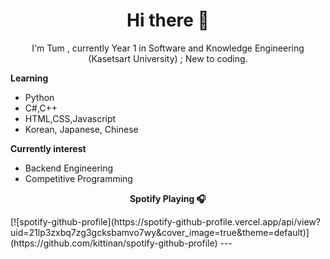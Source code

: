 <h1 align="center">Hi there 👋</h1>


<!--
**TopsonArcana/TopsonArcana** is a ✨ _special_ ✨ repository because its `README.md` (this file) appears on your GitHub profile.

Here are some ideas to get you started:

- 🔭 I’m currently working on ...
- 🌱 I’m currently learning ...
- 👯 I’m looking to collaborate on ...
- 🤔 I’m looking for help with ...
- 💬 Ask me about ...
- 📫 How to reach me: ...
- 😄 Pronouns: ...
- ⚡ Fun fact: ...
-->
<p align="center">
 I'm Tum , currently Year 1 in Software and Knowledge Engineering (Kasetsart University) ;   
 New to coding.        
 </p>  
   
<p><strong>Learning</strong></p>
<ul>
<li>Python</li>
<li>C#,C++</li>
<li>HTML,CSS,Javascript</li>
<li>Korean, Japanese, Chinese</li>
</ul>  
  
    
**Currently interest**     
  - Backend Engineering             
  - Competitive Programming  
  
<p align="center"><strong>Spotify Playing 🎧</strong></p>  
[![spotify-github-profile](https://spotify-github-profile.vercel.app/api/view?uid=21lp3zxbq7zg3gcksbamvo7wy&cover_image=true&theme=default)](https://github.com/kittinan/spotify-github-profile)
---

